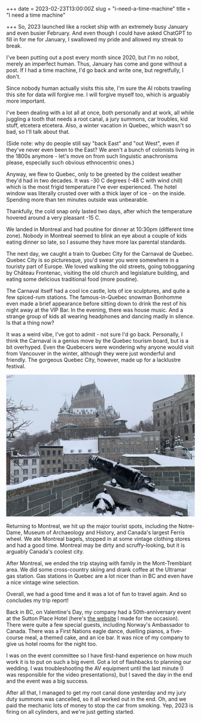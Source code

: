 +++
date = 2023-02-23T13:00:00Z
slug = "i-need-a-time-machine"
title = "I need a time machine"

+++
So, 2023 launched like a rocket ship with an extremely busy January and even busier February. And even though I could have asked ChatGPT to fill in for me for January, I swallowed my pride and allowed my streak to break.

I've been putting out a post every month since 2020, but I'm no robot, merely an imperfect human. Thus, January has come and gone without a post. If I had a time machine, I'd go back and write one, but regretfully, I don't.

Since nobody human actually visits this site, I'm sure the AI robots trawling this site for data will forgive me. I will forgive myself too, which is arguably more important.

<!--more-->

I've been dealing with a lot all at once, both personally and at work, all while juggling a tooth that needs a root canal, a jury summons, car troubles, kid stuff, etcetera etcetera. Also, a winter vacation in Quebec, which wasn't so bad, so I'll talk about that.

(Side note: why do people still say "back East" and "out West", even if they've never even been to the East? We aren't a bunch of colonists living in the 1800s anymore - let's move on from such linguistic anachronisms please, especially such obvious ethnocentric ones.)

Anyway, we flew to Quebec, only to be greeted by the coldest weather they'd had in two decades. It was -30 C degrees (-48 C with wind chill) which is the most frigid temperature I've ever experienced. The hotel window was literally crusted over with a thick layer of ice - on the inside. Spending more than ten minutes outside was unbearable.

Thankfully, the cold snap only lasted two days, after which the temperature hovered around a very pleasant -15 C.

We landed in Montreal and had poutine for dinner at 10:30pm (different time zone). Nobody in Montreal seemed to blink an eye about a couple of kids eating dinner so late, so I assume they have more lax parental standards.

The next day, we caught a train to Quebec City for the Carnaval de Quebec. Quebec City is so picturesque, you'd swear you were somewhere in a touristy part of Europe. We loved walking the old streets, going tobogganing by Château Frontenac, visiting the old church and legislature building, and eating some delicious traditional food (more poutine).

The Carnaval itself had a cool ice castle, lots of ice sculptures, and quite a few spiced-rum stations. The famous-in-Quebec snowman Bonhomme even made a brief appearance before sitting down to drink the rest of his night away at the VIP Bar. In the evening, there was house music. And a strange group of kids all wearing headphones and dancing madly in silence. Is that a thing now?

It was a weird vibe, I've got to admit - not sure I'd go back. Personally, I think the Carnaval is a genius move by the Quebec tourism board, but is a bit overhyped. Even the Quebecers were wondering why anyone would visit from Vancouver in the winter, although they were just wonderful and friendly. The gorgeous Quebec City, however, made up for a lacklustre festival.

![](/images/quebeccity2023.jpg)

Returning to Montreal, we hit up the major tourist spots, including the Notre-Dame, Museum of Archaeology and History, and Canada's largest Ferris wheel. We ate Montreal bagels, stopped in at some vintage clothing stores and had a good time. Montreal may be dirty and scruffy-looking, but it is arguably Canada's coolest city.

After Montreal, we ended the trip staying with family in the Mont-Tremblant area. We did some cross-country skiing and drank coffee at the Ultramar gas station. Gas stations in Quebec are a lot nicer than in BC and even have a nice vintage wine selection.

Overall, we had a good time and it was a lot of fun to travel again. And so concludes my trip report!

Back in BC, on Valentine's Day, my company had a 50th-anniversary event at the Sutton Place Hotel (here's [the website](https://mesotech.online/50/) I made for the occasion). There were quite a few special guests, including Norway's Ambassador to Canada. There was a First Nations eagle dance, duelling pianos, a five-course meal, a themed cake, and an ice bar. It was nice of my company to give us hotel rooms for the night too.

I was on the event committee so I have first-hand experience on how much work it is to put on such a big event. Got a lot of flashbacks to planning our wedding. I was troubleshooting the AV equipment until the last minute (I was responsible for the video presentations), but I saved the day in the end and the event was a big success.

After all that, I managed to get my root canal done yesterday and my jury duty summons was cancelled, so it all worked out in the end. Oh, and we paid the mechanic lots of money to stop the car from smoking. Yep, 2023 is firing on all cylinders, and we're just getting started.